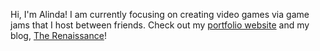 Hi, I'm Alinda!
I am currently focusing on creating video games via game jams that I host between friends.
Check out my [portfolio website](https://alinda.dev) and my blog, [The Renaissance](https://www.the-renaissance.org/)!

<!---
Alindah/Alindah is a ✨ special ✨ repository because its `README.md` (this file) appears on your GitHub profile.
You can click the Preview link to take a look at your changes.
--->
